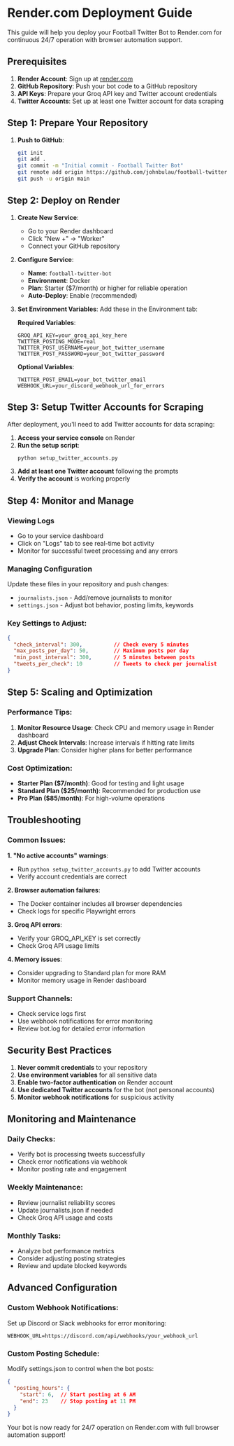 # Render.com Deployment Guide

This guide will help you deploy your Football Twitter Bot to Render.com for continuous 24/7 operation with browser automation support.

## Prerequisites

1. **Render Account**: Sign up at [render.com](https://render.com)
2. **GitHub Repository**: Push your bot code to a GitHub repository
3. **API Keys**: Prepare your Groq API key and Twitter account credentials
4. **Twitter Accounts**: Set up at least one Twitter account for data scraping

## Step 1: Prepare Your Repository

1. **Push to GitHub**:
   ```bash
   git init
   git add .
   git commit -m "Initial commit - Football Twitter Bot"
   git remote add origin https://github.com/johnbulau/football-twitter-bot.git
   git push -u origin main
   ```

## Step 2: Deploy on Render

1. **Create New Service**:
   - Go to your Render dashboard
   - Click "New +" → "Worker"
   - Connect your GitHub repository

2. **Configure Service**:
   - **Name**: `football-twitter-bot`
   - **Environment**: Docker
   - **Plan**: Starter ($7/month) or higher for reliable operation
   - **Auto-Deploy**: Enable (recommended)

3. **Set Environment Variables**:
   Add these in the Environment tab:

   **Required Variables**:
   ```
   GROQ_API_KEY=your_groq_api_key_here
   TWITTER_POSTING_MODE=real
   TWITTER_POST_USERNAME=your_bot_twitter_username
   TWITTER_POST_PASSWORD=your_bot_twitter_password
   ```

   **Optional Variables**:
   ```
   TWITTER_POST_EMAIL=your_bot_twitter_email
   WEBHOOK_URL=your_discord_webhook_url_for_errors
   ```

## Step 3: Setup Twitter Accounts for Scraping

After deployment, you'll need to add Twitter accounts for data scraping:

1. **Access your service console** on Render
2. **Run the setup script**:
   ```bash
   python setup_twitter_accounts.py
   ```
3. **Add at least one Twitter account** following the prompts
4. **Verify the account** is working properly

## Step 4: Monitor and Manage

### Viewing Logs
- Go to your service dashboard
- Click on "Logs" tab to see real-time bot activity
- Monitor for successful tweet processing and any errors

### Managing Configuration
Update these files in your repository and push changes:

- `journalists.json` - Add/remove journalists to monitor
- `settings.json` - Adjust bot behavior, posting limits, keywords

### Key Settings to Adjust:
```json
{
  "check_interval": 300,          // Check every 5 minutes
  "max_posts_per_day": 50,        // Maximum posts per day
  "min_post_interval": 300,       // 5 minutes between posts
  "tweets_per_check": 10          // Tweets to check per journalist
}
```

## Step 5: Scaling and Optimization

### Performance Tips:
1. **Monitor Resource Usage**: Check CPU and memory usage in Render dashboard
2. **Adjust Check Intervals**: Increase intervals if hitting rate limits
3. **Upgrade Plan**: Consider higher plans for better performance

### Cost Optimization:
- **Starter Plan ($7/month)**: Good for testing and light usage
- **Standard Plan ($25/month)**: Recommended for production use
- **Pro Plan ($85/month)**: For high-volume operations

## Troubleshooting

### Common Issues:

**1. "No active accounts" warnings**:
- Run `python setup_twitter_accounts.py` to add Twitter accounts
- Verify account credentials are correct

**2. Browser automation failures**:
- The Docker container includes all browser dependencies
- Check logs for specific Playwright errors

**3. Groq API errors**:
- Verify your GROQ_API_KEY is set correctly
- Check Groq API usage limits

**4. Memory issues**:
- Consider upgrading to Standard plan for more RAM
- Monitor memory usage in Render dashboard

### Support Channels:
- Check service logs first
- Use webhook notifications for error monitoring
- Review bot.log for detailed error information

## Security Best Practices

1. **Never commit credentials** to your repository
2. **Use environment variables** for all sensitive data
3. **Enable two-factor authentication** on Render account
4. **Use dedicated Twitter accounts** for the bot (not personal accounts)
5. **Monitor webhook notifications** for suspicious activity

## Monitoring and Maintenance

### Daily Checks:
- Verify bot is processing tweets successfully
- Check error notifications via webhook
- Monitor posting rate and engagement

### Weekly Maintenance:
- Review journalist reliability scores
- Update journalists.json if needed
- Check Groq API usage and costs

### Monthly Tasks:
- Analyze bot performance metrics
- Consider adjusting posting strategies
- Review and update blocked keywords

## Advanced Configuration

### Custom Webhook Notifications:
Set up Discord or Slack webhooks for error monitoring:
```
WEBHOOK_URL=https://discord.com/api/webhooks/your_webhook_url
```

### Custom Posting Schedule:
Modify settings.json to control when the bot posts:
```json
{
  "posting_hours": {
    "start": 6,  // Start posting at 6 AM
    "end": 23    // Stop posting at 11 PM
  }
}
```

Your bot is now ready for 24/7 operation on Render.com with full browser automation support!